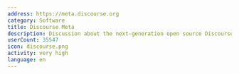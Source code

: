 ```yaml
---
address: https://meta.discourse.org
category: Software
title: Discourse Meta
description: Discussion about the next-generation open source Discourse forum software
userCount: 35547
icon: discourse.png
activity: very high
language: en
---
```

